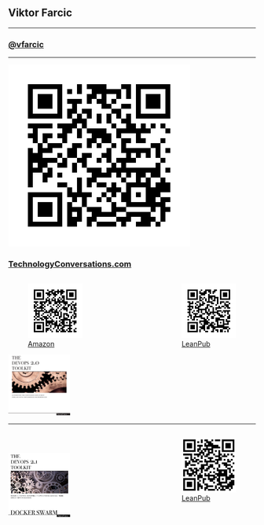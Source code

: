 ## Viktor Farcic

---

### [@vfarcic](https://twitter.com/vfarcic)

---

![TechnologyConversations.com](../img/qr/technology-conversations.jpg)

### [TechnologyConversations.com](http://technologyconversations.com)


<figure style="width: 22%; height: 22%; float: left;">
    <img src="../img/qr/devops2-amazon.jpg"/>
    <figcaption><a href="http://www.amazon.com/dp/B01BJ4V66M">Amazon</a></figcaption>
</figure>
<figure style="width: 22%; height: 22%; float: right;">
    <img src="../img/qr/devops2-leanpub.jpg"/>
    <figcaption><a href="https://leanpub.com/the-devops-2-toolkit">LeanPub</a></figcaption>
</figure>
<a href="http://www.amazon.com/dp/B01BJ4V66M">
    <img src="../img/devops2.png" style="width: 25%; height: 25%;" />
</a>

---

<figure style="width: 22%; height: 22%; float: left;">
    &nbsp;
</figure>
<figure style="width: 22%; height: 22%; float: right;">
    <img src="../img/qr/devops21-leanpub.png"/>
    <figcaption><a href="https://leanpub.com/the-devops-2-1-toolkit">LeanPub</a></figcaption>
</figure>
<a href="https://leanpub.com/the-devops-2-1-toolkit">
    <img src="../img/devops21.png" style="width: 25%; height: 25%;" />
</a>
